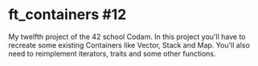 # ft_containers #12

My twelfth project of the 42 school Codam. In this project you'll have to recreate some existing Containers like Vector, Stack and Map. You'll also need to reimplement iterators, traits and some other functions.


